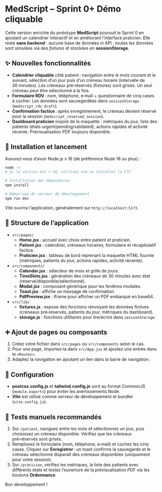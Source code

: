 # MedScript – Sprint 0+ Démo cliquable

Cette version enrichie du prototype **MedScript** poursuit le Sprint 0 en ajoutant un calendrier interactif et en améliorant l’interface praticien. Elle reste **sans backend** : aucune base de données ni API ; toutes les données sont simulées via des *fixtures* et stockées en **sessionStorage**.

## ✨ Nouvelles fonctionnalités

- **Calendrier cliquable** côté patient : navigation entre le mois courant et le suivant, sélection d’un jour puis d’un créneau horaire (intervalle de 30 minutes). Les créneaux pré‑réservés (fixtures) sont grisés. Un seul créneau peut être sélectionné à la fois.
- **Formulaire RDV** : nom, téléphone, e‑mail + questionnaire de cinq cases à cocher. Les données sont sauvegardées dans `sessionStorage` (`medscript_rdv_draft`).
- **Confirmation factice** : après enregistrement, le créneau devient réservé pour la session (`medscript_reserved_session`).
- **Dashboard praticien** inspiré de la maquette : métriques du jour, liste des patients (états urgent/pending/validated), actions rapides et activité récente. Prévisualisation PDF toujours disponible.

## 🚀 Installation et lancement

Assurez‑vous d’avoir Node.js ≥ 16 (de préférence Node 18 ou plus) :

```bash
node -v
# Si la version est < 18, utilisez nvm ou installez la LTS.

# Installation des dépendances
npm install

# Démarrage du serveur de développement
npm run dev
```

Vite ouvrira l’application, généralement sur `http://localhost:5173`.

## 🧭 Structure de l’application

- `src/pages/`
  - **Home.jsx** : accueil avec choix entre patient et praticien.
  - **Patient.jsx** : calendrier, créneaux horaires, formulaire et récapitulatif factice.
  - **Praticien.jsx** : tableau de bord reprenant la maquette HTML fournie (métriques, patients du jour, actions rapides, activité récente).
- `src/components/`
  - **Calendar.jsx** : sélecteur de mois et grille de jours.
  - **TimeSlots.jsx** : génération des créneaux de 30 minutes avec état (réservé/disponible/sélectionné).
  - **Modal.jsx** : composant générique pour les fenêtres modales.
  - **Toast.jsx** : affiche un message de confirmation.
  - **PdfPreview.jsx** : iframe pour afficher un PDF embarqué en base64.
- `src/lib/`
  - **fixtures.js** : expose des fonctions renvoyant les données fictives (créneaux pré‑réservés, patients du jour, métriques du dashboard).
  - **storage.js** : fonctions utilitaires pour lire/écrire dans `sessionStorage`.

## ➕ Ajout de pages ou composants

1. Créez votre fichier dans `src/pages` ou `src/components` selon le cas.
2. Pour une page, importez‑la dans `src/App.jsx` et ajoutez une entrée dans le `<Routes>`.
3. Adaptez la navigation en ajoutant un lien dans la barre de navigation.

## 📄 Configuration

- **postcss.config.js** et **tailwind.config.js** sont au format CommonJS (`module.exports`) pour éviter les avertissements Node.
- **Vite** est utilisé comme serveur de développement et bundler (`vite.config.js`).

## 🧪 Tests manuels recommandés

1. Sur `/patient`, naviguez entre les mois et sélectionnez un jour, puis choisissez un créneau disponible. Vérifiez que les créneaux pré‑réservés sont grisés.
2. Remplissez le formulaire (nom, téléphone, e‑mail) et cochez les cinq cases. Cliquez sur **Enregistrer** : un toast confirme la sauvegarde et le créneau sélectionné disparaît des créneaux disponibles (uniquement pour votre session).
3. Sur `/praticien`, vérifiez les métriques, la liste des patients avec différents états et testez l’ouverture de la prévisualisation PDF via les boutons **Ordonnance**.

Bon développement !